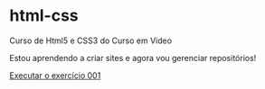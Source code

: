# html-css
Curso de Html5 e CSS3 do Curso em Vídeo

Estou aprendendo a criar sites e agora vou gerenciar repositórios!

<a href="https://wlpera.github.io/html-css/exercicios/ex001/index.html">Executar o exercício 001</a>


 
